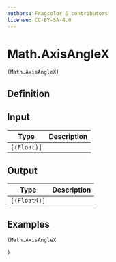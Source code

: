 ```yaml
---
authors: Fragcolor & contributors
license: CC-BY-SA-4.0
---
```



# Math.AxisAngleX

```clojure
(Math.AxisAngleX)
```


## Definition




## Input

| Type | Description |
|------|-------------|
| `[(Float)]` |  |


## Output

| Type | Description |
|------|-------------|
| `[(Float4)]` |  |


## Examples

```clojure
(Math.AxisAngleX

)
```
